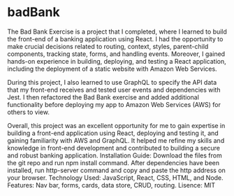# badBank
The Bad Bank Exercise is a project that I completed, where I learned to build the front-end of a banking application using React. I had the opportunity to make crucial decisions related to routing, context, styles, parent-child components, tracking state, forms, and handling events. Moreover, I gained hands-on experience in building, deploying, and testing a React application, including the deployment of a static website with Amazon Web Services. 

During this project, I also learned to use GraphQL to specify the API data that my front-end receives and tested user events and dependencies with Jest. I then refactored the Bad Bank exercise and added additional functionality before deploying my app to Amazon Web Services (AWS) for others to view. 

Overall, this project was an excellent opportunity for me to gain expertise in building a front-end application using React, deploying and testing it, and gaining familiarity with AWS and GraphQL. It helped me refine my skills and knowledge in front-end development and contributed to building a secure and robust banking application.
Installation Guide: Download the files from the git repo and run npm install command. After dependencies have been installed, run http-server command and copy and paste the http address on your browser.
Technology Used: JavaScript, React, CSS, HTML, and Node.
Features: Nav bar, forms, cards, data store, CRUD, routing. 
Lisence: MIT
